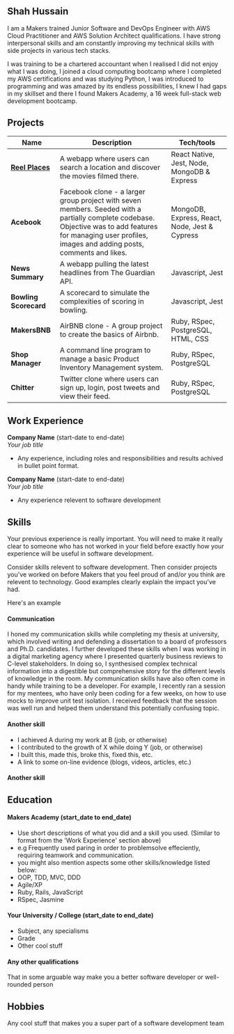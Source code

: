 ## Shah Hussain

I am a Makers trained Junior Software and DevOps Engineer with AWS Cloud Practitioner and AWS Solution Architect qualifications. I have strong interpersonal skills and am constantly improving my technical skills with side projects in various tech stacks.

I was training to be a chartered accountant when I realised I did not enjoy what I was doing, I joined a cloud computing bootcamp where I completed my AWS certifications and was studying Python, I was introduced to programming and was amazed by its endless possibilities, I knew I had gaps in my skillset and there I found Makers Academy, a 16 week full-stack web development bootcamp.

## Projects

| Name                         | Description       | Tech/tools        |
| ---------------------------- | ----------------- | ----------------- |
| [**Reel Places**](https://github.com/shussain894/ReelPlaces)            | A webapp where users can search a location and discover the movies filmed there. | React Native, Jest, Node, MongoDB & Express |
| **Acebook** | Facebook clone - a larger group project with seven members. Seeded with a partially complete codebase. Objective was to add features for managing user profiles, images and adding posts, comments and likes. | MongoDB, Express, React, Node, Jest & Cypress |
| **News Summary** | A webapp pulling the latest headlines from The Guardian API. | Javascript, Jest |
| **Bowling Scorecard** | A scorecard to simulate the complexities of scoring in bowling. | Javascript, Jest |
| **MakersBNB** | AirBNB clone - A group project to create the basics of Airbnb. | Ruby, RSpec, PostgreSQL, HTML, CSS |
| **Shop Manager** | A command line program to manage a basic Product Inventory Management system. | Ruby, RSpec, PostgreSQL |
| **Chitter** | Twitter clone where users can sign up, login, post tweets and view their feed. | Ruby, RSpec, PostgreSQL |



## Work Experience

**Company Name** (start-date to end-date)  
_Your job title_

- Any experience, including roles and responsibilities and results achived in bullet point format.

**Company Name** (start-date to end-date)  
_Your job title_

- Any experience relevent to software development

## Skills

Your previous experience is really important. You will need to make it really clear to someone who has not worked in your field before exactly how your experience will be useful in software development.

Consider skills relevent to software development. Then consider projects you've worked on before Makers that you feel proud of and/or you think are relevent to technology. Good examples clearly explain the impact you've had. 


Here's an example

#### Communication
I honed my communication skills while completing my thesis at university, which involved writing and defending a dissertation to a board of professors and Ph.D. candidates. I further developed these skills when I was working in a digital marketing agency where I presented quarterly business reviews to C-level stakeholders. In doing so, I synthesised complex technical information into a digestible but comprehensive story for the different levels of knowledge in the room. My communication skills have also often come in handy while training to be a developer. For example, I recently ran a session for my mentees, who have only been coding for a few weeks, on how to use mocks to improve unit test isolation. I received feedback that the session was well run and helped them understand this potentially confusing topic.

#### Another skill

- I achieved A during my work at B (job, or otherwise)
- I contributed to the growth of X while doing Y (job, or otherwise)
- I built this, made this, broke this, fixed this, etc.
- A link to some on-line evidence (blogs, videos, articles, etc.)

#### Another skill


## Education

#### Makers Academy (start_date to end_date)
- Use short descriptions of what you did and a skill you used. (Similar to format from the 'Work Experience' section above)
- e.g Frequently used paring in order to problemsolve effeciently, requiring teamwork and communication.
- you might also mention aspects some other skills/knowledge listed below: 
- OOP, TDD, MVC, DDD
- Agile/XP
- Ruby, Rails, JavaScript
- RSpec, Jasmine

#### Your University / College (start_date to end_date)

- Subject, any specialisms
- Grade
- Other cool stuff

#### Any other qualifications

That in some arguable way make you a better software developer or well-rounded person

## Hobbies

Any cool stuff that makes you a super part of a software development team
